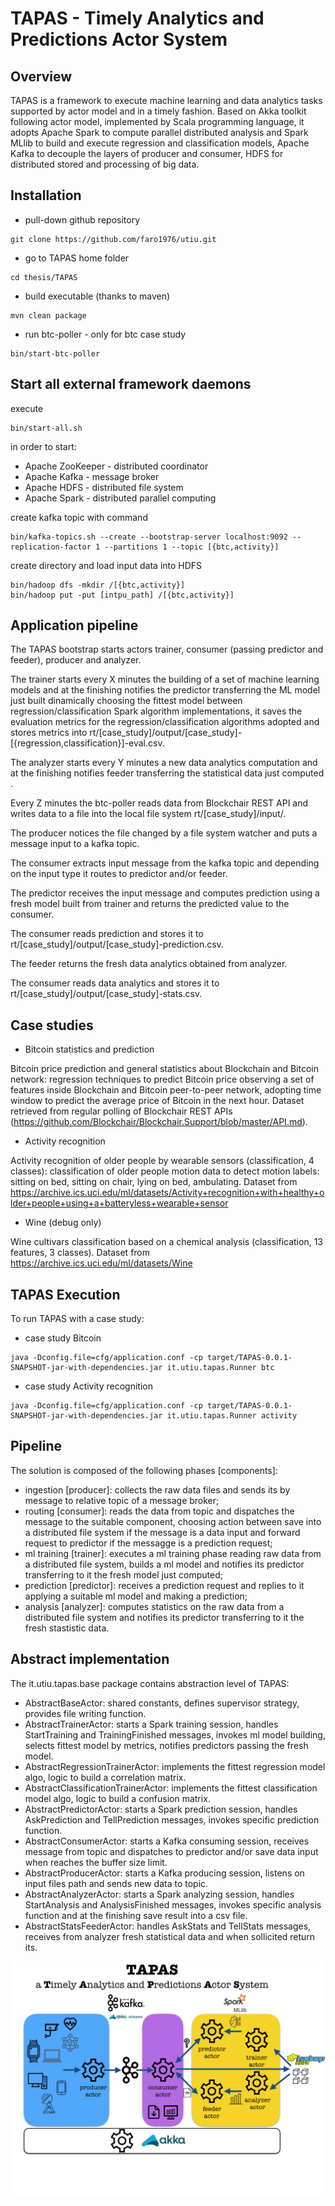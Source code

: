 # TAPAS - Timely Analytics and Predictions Actor System


## Overview
TAPAS is a framework to execute machine learning and data analytics tasks supported by actor model and in a timely fashion.
Based on Akka toolkit following actor model, implemented by Scala programming language, it adopts Apache Spark to compute parallel distributed analysis and Spark MLlib to build and execute regression and classification models, Apache Kafka to decouple the layers of producer and consumer, HDFS for distributed stored and processing of big data.


## Installation
* pull-down github repository

```shell
git clone https://github.com/faro1976/utiu.git
```

* go to TAPAS home folder

```shell
cd thesis/TAPAS
```

* build executable (thanks to maven)
```shell
mvn clean package
``` 

* run btc-poller  - only for btc case study
```shell
bin/start-btc-poller
``` 


## Start all external framework daemons
execute
```shell
bin/start-all.sh
```
in order to start:
* Apache ZooKeeper - distributed coordinator
* Apache Kafka - message broker
* Apache HDFS - distributed file system
* Apache Spark - distributed parallel computing

create kafka topic with command
```shell
bin/kafka-topics.sh --create --bootstrap-server localhost:9092 --replication-factor 1 --partitions 1 --topic [{btc,activity}]
```

create directory and load input data into HDFS
```shell
bin/hadoop dfs -mkdir /[{btc,activity}]
bin/hadoop put -put [intpu_path] /[{btc,activity}]
```

## Application pipeline
The TAPAS bootstrap starts actors trainer, consumer (passing predictor and feeder), producer and analyzer.

The trainer starts every X minutes the building of a set of machine learning models and at the finishing notifies the predictor transferring the ML model just built dinamically choosing the fittest model between regression/classification Spark algorithm implementations, it saves the evaluation metrics for the regression/classification algorithms adopted and stores metrics into rt/[case_study]/output/[case_study]-[{regression,classification}]-eval.csv.

The analyzer starts every Y minutes a new data analytics computation and at the finishing notifies feeder transferring the statistical data just computed .  

Every Z minutes the btc-poller reads data from Blockchair REST API and writes data to a file into the local file system rt/[case_study]/input/.

The producer notices the file changed by a file system watcher and puts a message input to a kafka topic.

The consumer extracts input message from the kafka topic and depending on the input type it routes to predictor and/or feeder.

The predictor receives the input message and computes prediction using a fresh model built from trainer and returns the predicted value to the consumer.

The consumer reads prediction and stores it to rt/[case_study]/output/[case_study]-prediction.csv.

The feeder returns the fresh data analytics obtained from analyzer.

The consumer reads data analytics and stores it to rt/[case_study]/output/[case_study]-stats.csv.



## Case studies

* Bitcoin statistics and prediction

Bitcoin price prediction and general statistics about Blockchain and Bitcoin network: regression techniques to predict Bitcoin price observing a set of features inside Blockchain and Bitcoin peer-to-peer network, adopting time window to predict the average price of Bitcoin in the next hour.
Dataset retrieved from regular polling of Blockchair REST APIs (https://github.com/Blockchair/Blockchair.Support/blob/master/API.md).

* Activity recognition

Activity recognition of older people by wearable sensors (classification, 4 classes): classification of older people motion data to detect motion labels: sitting on bed, sitting on chair, lying on bed, ambulating. 
Dataset from https://archive.ics.uci.edu/ml/datasets/Activity+recognition+with+healthy+older+people+using+a+batteryless+wearable+sensor 

* Wine (debug only)

Wine cultivars classification based on a chemical analysis (classification, 13 features, 3 classes).
Dataset from https://archive.ics.uci.edu/ml/datasets/Wine


## TAPAS Execution
To run TAPAS with a case study:

* case study Bitcoin

```shell
java -Dconfig.file=cfg/application.conf -cp target/TAPAS-0.0.1-SNAPSHOT-jar-with-dependencies.jar it.utiu.tapas.Runner btc
``` 

* case study Activity recognition

```shell
java -Dconfig.file=cfg/application.conf -cp target/TAPAS-0.0.1-SNAPSHOT-jar-with-dependencies.jar it.utiu.tapas.Runner activity
``` 


## Pipeline
The solution is composed of the following phases [components]:
* ingestion [producer]: collects the raw data files and sends its by message to relative topic of a message broker;
* routing [consumer]: reads the data from topic and dispatches the message to the suitable component, choosing action between save into a distributed file system if the message is a data input and forward request to predictor if the messagge is a prediction request; 
* ml training [trainer]: executes a ml training phase reading raw data from a distributed file system, builds a ml model and notifies its predictor transferring to it the fresh model just computed;
* prediction [predictor]: receives a prediction request and replies to it applying a suitable ml model and making a prediction;
* analysis [analyzer]: computes statistics on the raw data from a distributed file system and notifies its predictor transferring to it the fresh stastistic data.


## Abstract implementation
The it.utiu.tapas.base package contains abstraction level of TAPAS:
* AbstractBaseActor: shared constants, defines supervisor strategy, provides file writing function.
* AbstractTrainerActor: starts a Spark training session, handles StartTraining and TrainingFinished messages, invokes ml model building, selects fittest model by metrics, notifies predictors passing the fresh model.
* AbstractRegressionTrainerActor: implements the fittest regression model algo, logic to build a correlation matrix.
* AbstractClassificationTrainerActor: implements the fittest classification model algo, logic to build a confusion matrix.
* AbstractPredictorActor: starts a Spark prediction session, handles AskPrediction and TellPrediction messages, invokes specific prediction function.
* AbstractConsumerActor: starts a Kafka consuming session, receives message from topic and dispatches to predictor and/or save data input when reaches the buffer size limit.
* AbstractProducerActor: starts a Kafka producing session, listens on input files path and sends new data to topic.
* AbstractAnalyzerActor: starts a Spark analyzing session, handles StartAnalysis and AnalysisFinished messages, invokes specific analysis function and at the finishing save result into a csv file.
* AbstractStatsFeederActor: handles AskStats and TellStats messages, receives from analyzer fresh statistical data and when sollicited return its.


![alt text](img/arch.001.jpeg "TAPAS architecture")
